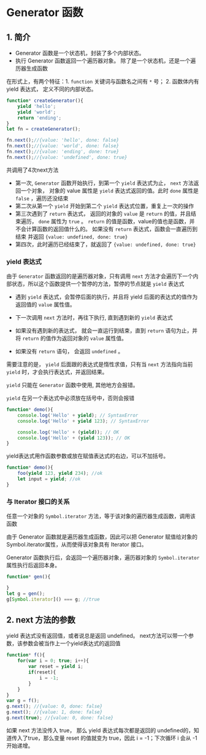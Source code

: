 # Generator 函数

## 1. 简介
- Generator 函数是一个状态机，封装了多个内部状态。
- 执行 Generator 函数返回一个遍历器对象。 除了是一个状态机，还是一个遍历器生成函数

在形式上，有两个特征：1. `function` 关键词与函数名之间有 `*` 号； 2. 函数体内有 yield 表达式， 定义不同的内部状态。

```javascript
function* createGenerator(){
    yield 'hello';
    yield 'world';
    return 'ending';
}
let fn = createGenerator();

fn.next();//{value: 'hello', done: false}
fn.next();//{value: 'world', done: false}
fn.next();//{value: 'ending', done: true}
fn.next();//{value: 'undefined', done: true}

```
共调用了4次next方法

- 第一次, `Generator` 函数开始执行，到第一个 `yield` 表达式为止， `next` 方法返回一个对象， 对象的 value 属性是 `yield` 表达式返回的值。此时 `done` 属性是 `false` ，遍历还没结束
- 第二次从第一个 `yield` 开始到第二个 `yield` 表达式位置，重复上一次的操作
- 第三次遇到了 `return` 表达式， 返回的对象的 `value` 是 `return` 的值，并且结束遍历， `done` 属性为 `true` 。 `return` 的值是函数，value的值也是函数，并不会计算函数的返回值什么的。 如果没有 `return` 表达式，函数会一直遍历到结束 并返回 `{value: undefined, done: true}`
- 第四次，此时遍历已经结束了，就返回了  `{value: undefined, done: true}`

### yield 表达式
由于 `Generator` 函数返回的是遍历器对象，只有调用 `next` 方法才会遍历下一个内部状态，所以这个函数提供一个暂停的方法，暂停的节点就是 `yield` 表达式

- 遇到 `yield` 表达式，会暂停后面的执行，并且将 yield 后面的表达式的值作为返回值的 `value` 属性值。

- 下一次调用 `next` 方法时，再往下执行, 直到遇到新的 `yield` 表达式

- 如果没有遇到新的表达式， 就会一直运行到结束，直到 `return` 语句为止，并将 `return` 的值作为返回对象的 `value` 属性值。

- 如果没有 `return` 语句， 会返回 `undefined` 。

需要注意的是， `yield` 后面跟的表达式是惰性求值，只有当 `next` 方法指向当前 `yield` 时，才会执行表达式，并返回结果。

`yield` 只能在 `Generator` 函数中使用, 其他地方会报错。

`yield` 在另一个表达式中必须放在括号中，否则会报错
```javascript
function* demo(){
    console.log('Hello' + yield); // SyntaxError
    console.log('Hello' + yield 123); // SyntaxError

    console.log('Hello' + (yield)); // OK
    console.log('Hello' + (yield 123)); // OK
}
```

yield表达式用作函数参数或放在赋值表达式的右边，可以不加括号。

```javascript
function* demo(){
    foo(yield 123, yield 234); //ok
    let input = yield; //ok
}
```

### 与 Iterator 接口的关系
任意一个对象的 `Symbol.iterator` 方法，等于该对象的遍历器生成函数，调用该函数

由于 Generator 函数就是遍历器生成函数，因此可以把 Generator 赋值给对象的Symbol.iterator属性，从而使得该对象具有 Iterator 接口。

Generator 函数执行后，会返回一个遍历器对象，遍历器对象的 `Symbol.iterator` 属性执行后返回本身。
```javascript
function* gen(){

}
let g = gen();
g[Symbol.iterator]() === g; //true
```

## 2. next 方法的参数
yield 表达式没有返回值，或者说总是返回 undefined。 next方法可以带一个参数，该参数会被当作上一个yield表达式的返回值
```javascript
function* f(){
    for(var i = 0; true; i++){
        var reset = yield i;
        if(reset){
            i = -1;
        }
    }
}
var g = f();
g.next(); //{value: 0, done: false}
g.next(); //{value: 1, done: false}
g.next(true); //{value: 0, done: false}
```
如果 next 方法没传入 true， 那么 yield 表达式每次都是返回的 undefined的，知道传入了true，那么变量 reset 的值就变为 true，因此 i = -1；下次循环 i 会从 -1 开始递增。


